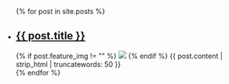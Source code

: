 <ul>
  {% for post in site.posts %}
    <li>
      <h2><a href="{{ post.url }}">{{ post.title }}</a></h2>
      {% if post.feature_img != "" %}
      <img src="{{ post.feature_img }}" />
      {% endif %}
      {{ post.content | strip_html | truncatewords: 50 }}
    </li>
  {% endfor %}
</ul>
